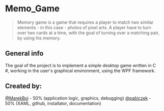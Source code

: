 # Memo_Game
> Memory game is a game that requires a player to match two similar elements - in this case - photos of pixel arts.
A player have to turn over two cards at a time, with the goal of turning over a matching pair, by using his memory.


## General info
The goal of the project is to implement a simple desktop game written in C #, working in the user's graphical environment, using the WPF framework.

## Created by:
[@MarekBoj](https://github.com/MarekBoj) - 50% (application logic, graphics, debugging)
[@pabiczek](https://github.com/pabiczek) - 50% (XAML, github, installator, documentation)

